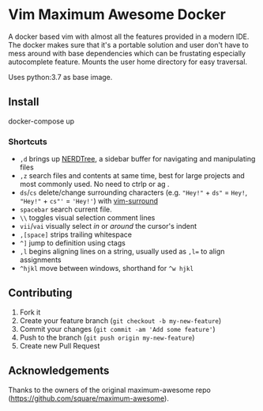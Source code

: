 # Vim Maximum Awesome Docker
A docker based vim with almost all the features provided in a modern IDE. The docker makes sure that it's a portable solution 
and user don't have to mess around with base dependencies which can be frustating especially autocomplete feature.
Mounts the user home directory for easy traversal.

Uses python:3.7 as base image.

## Install
docker-compose up

### Shortcuts

* `,d` brings up [NERDTree](https://github.com/scrooloose/nerdtree), a sidebar buffer for navigating and manipulating files
* `,z` search files and contents at same time, best for large projects and most commonly used. No need to ctrlp or ag .
* `ds`/`cs` delete/change surrounding characters (e.g. `"Hey!"` + `ds"` = `Hey!`, `"Hey!"` + `cs"'` = `'Hey!'`) with [vim-surround](https://github.com/tpope/vim-surround)
* `spacebar` search current file.
* `\\` toggles visual selection comment lines
* `vii`/`vai` visually select *in* or *around* the cursor's indent
* `,[space]` strips trailing whitespace
* `^]` jump to definition using ctags
* `,l` begins aligning lines on a string, usually used as `,l=` to align assignments
* `^hjkl` move between windows, shorthand for `^w hjkl`

## Contributing

1. Fork it
2. Create your feature branch (`git checkout -b my-new-feature`)
3. Commit your changes (`git commit -am 'Add some feature'`)
4. Push to the branch (`git push origin my-new-feature`)
5. Create new Pull Request

## Acknowledgements

Thanks to the owners of the original maximum-awesome repo (https://github.com/square/maximum-awesome).
